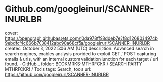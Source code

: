 # Github.com/googleinurl/SCANNER-INURLBR

cover: https://opengraph.githubassets.com/f0da978ff98ddeb7e2f8d1268034974b9ebdfcf4c666b7038412abd90a68cf5a/googleinurl/SCANNER-INURLBR
created: October 3, 2022 5:06 AM (UTC)
description: Advanced search in search engines, enables analysis provided to exploit GET / POST capturing emails & urls, with an internal custom validation junction for each target / url found. - GitHub...
folder: BOOKMRKS-MTHRFCKR / SEARCH PARTY MTHRFCKR! / Tools
tags: Search, tools
url: https://github.com/googleinurl/SCANNER-INURLBR